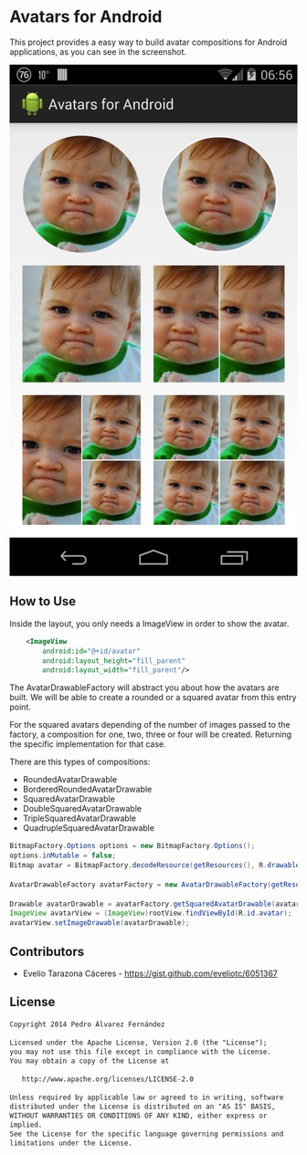 Avatars for Android
==============

This project provides a easy way to build avatar compositions for Android applications, as you can see in the screenshot.

![Screenshot](https://github.com/Pedroafa/avatar-android/blob/master/screenshot.png?raw=true)

## How to Use

Inside the layout, you only needs a ImageView in order to show the avatar.

``` xml
    <ImageView
        android:id="@+id/avatar"
        android:layout_height="fill_parent"
        android:layout_width="fill_parent"/>
```

The AvatarDrawableFactory will abstract you about how the avatars are built. We will be able to create a rounded or a
squared avatar from this entry point.

For the squared avatars depending of the number of images passed to the factory, a composition for one, two, three or four
will be created. Returning the specific implementation for that case.

There are this types of compositions:

* RoundedAvatarDrawable
* BorderedRoundedAvatarDrawable
* SquaredAvatarDrawable
* DoubleSquaredAvatarDrawable
* TripleSquaredAvatarDrawable
* QuadrupleSquaredAvatarDrawable

``` java
BitmapFactory.Options options = new BitmapFactory.Options();
options.inMutable = false;
Bitmap avatar = BitmapFactory.decodeResource(getResources(), R.drawable.avatar, options);

AvatarDrawableFactory avatarFactory = new AvatarDrawableFactory(getResources());

Drawable avatarDrawable = avatarFactory.getSquaredAvatarDrawable(avatar, avatar);
ImageView avatarView = (ImageView)rootView.findViewById(R.id.avatar);
avatarView.setImageDrawable(avatarDrawable);
```

## Contributors

* Evelio Tarazona Cáceres - <https://gist.github.com/eveliotc/6051367>

## License

    Copyright 2014 Pedro Álvarez Fernández

    Licensed under the Apache License, Version 2.0 (the "License");
    you may not use this file except in compliance with the License.
    You may obtain a copy of the License at

       http://www.apache.org/licenses/LICENSE-2.0

    Unless required by applicable law or agreed to in writing, software
    distributed under the License is distributed on an "AS IS" BASIS,
    WITHOUT WARRANTIES OR CONDITIONS OF ANY KIND, either express or implied.
    See the License for the specific language governing permissions and
    limitations under the License.

